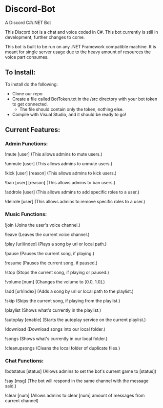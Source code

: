 # Discord-Bot
A Discord C#/.NET Bot 

This Discord bot is a chat and voice coded in C#. This bot currently is still in development, further changes to come.

This bot is built to be run on any .NET Framework compatible machine. It is meant for single server usage due to the heavy amount of resources the voice part consumes.

## To Install:

To install do the following:
* Clone our repo
* Create a file called BotToken.txt in the /src directory with your bot token to get connected.
  * The file should contain only the token, nothing else.
* Compile with Visual Studio, and it should be ready to go!

## Current Features:

### Admin Functions:

!mute [user]
(This allows admins to mute users.)

!unmute [user]
(This allows admins to unmute users.)

!kick [user] [reason]
(This allows admins to kick users.)

!ban [user] [reason]
(This allows admins to ban users.)

!addrole [user]
(This allows admins to add specific roles to a user.)

!delrole [user]
(This allows admins to remove specific roles to a user.)

### Music Functions:

!join
(Joins the user's voice channel.)

!leave
(Leaves the current voice channel.)

!play [url/index]
(Plays a song by url or local path.)

!pause
(Pauses the current song, if playing.)

!resume
(Pauses the current song, if paused.)

!stop
(Stops the current song, if playing or paused.)

!volume [num]
(Changes the volume to [0.0, 1.0].)

!add [url/index]
(Adds a song by url or local path to the playlist.)

!skip
(Skips the current song, if playing from the playlist.)

!playlist
(Shows what's currently in the playlist.)

!autoplay [enable]
(Starts the autoplay service on the current playlist.)

!download
(Download songs into our local folder.)

!songs
(Shows what's currently in our local folder.)

!cleanupsongs
(Cleans the local folder of duplicate files.)

### Chat Functions:

!botstatus [status]
(Allows admins to set the bot's current game to [status])

!say [msg]
(The bot will respond in the same channel with the message said.)

!clear [num]
(Allows admins to clear [num] amount of messages from current channel)

